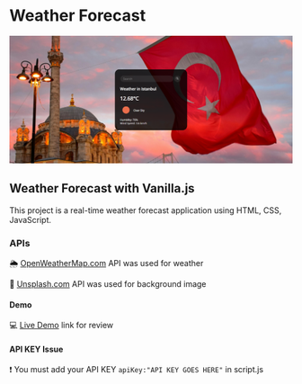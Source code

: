 # Weather Forecast

![Main](images/Istanbul.png)

## Weather Forecast with Vanilla.js

This project is a real-time weather forecast application using HTML, CSS, JavaScript.

### APIs

🌦️ [OpenWeatherMap.com](https://openweathermap.org/) API was used for weather

🌆 [Unsplash.com](https://unsplash.com/documentation) API was used for background image

#### Demo

💻 [Live Demo](https://umutozcan.github.io/WeatherApp/) link for review

#### API KEY Issue

❗ You must add your API KEY `apiKey:"API KEY GOES HERE"` in script.js
